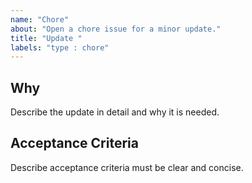 ```yaml
---
name: "Chore"
about: "Open a chore issue for a minor update."
title: "Update "
labels: "type : chore"
---
```


## Why

Describe the update in detail and why it is needed.

## Acceptance Criteria

Describe acceptance criteria must be clear and concise.
